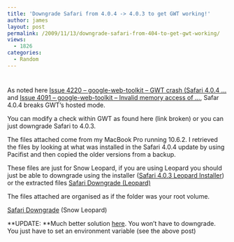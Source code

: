 ```yaml
---
title: 'Downgrade Safari from 4.0.4 -> 4.0.3 to get GWT working!'
author: james
layout: post
permalink: /2009/11/13/downgrade-safari-from-404-to-get-gwt-working/
views:
  - 1826
categories:
  - Random
---
```

# 

As noted here [Issue 4220 – google-web-toolkit – GWT crash (Safari 4.0.4 …][1] and [Issue 4091 – google-web-toolkit – Invalid memory access of …][2], Safar 4.0.4 breaks GWT’s hosted mode.

 [1]: http://code.google.com/p/google-web-toolkit/issues/detail?id=4220
 [2]: http://code.google.com/p/google-web-toolkit/issues/detail?id=4091

You can modify a check within GWT as found here (link broken) or you can just downgrade Safari to 4.0.3.

The files attached come from my MacBook Pro running 10.6.2. I retrieved the files by looking at what was installed in the Safari 4.0.4 update by using Pacifist and then copied the older versions from a backup.

These files are just for Snow Leopard, if you are using Leopard you should just be able to downgrade using the installer ([Safari 4.0.3 Leopard Installer][3]) or the extracted files [Safari Downgrade (Leopard)][4]

 [3]: http://appldnld.apple.com.edgesuite.net/content.info.apple.com/Safari4/061-6723.20090811.DerfT/Safari4.0.3Leo.dmg "Safari 4.0.3 Leopard Installer"
 [4]: /assets/files/2009/11/Safari_downgrade_403_leopard.zip

The files attached are organised as if the folder was your root volume.

[Safari Downgrade][5] (Snow Leopard)

 [5]: /assets/files/2009/11/safari-downgrade.zip

**UPDATE: **Much better solution [here](http://grack.com/blog/2009/11/16/fix-for-gwt-hosted-mode-crash-with-safari-4-0-4/). You won’t have to downgrade. You just have to set an environment variable (see the above post)